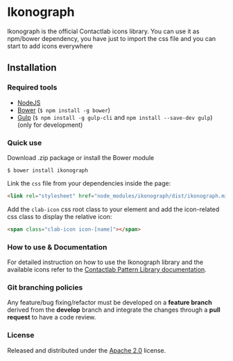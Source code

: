 # Ikonograph

Ikonograph is the official Contactlab icons library. You can use it as npm/bower dependency, you have just to import the css file and you can start to add icons everywhere


## Installation

### Required tools
- [NodeJS](https://nodejs.org/)
- [Bower](https://bower.io/) (```$ npm install -g bower```)
- [Gulp](http://gulpjs.com) (```$ npm install -g gulp-cli``` and ```npm install --save-dev gulp```) (only for development)

### Quick use

Download .zip package or install the Bower module 

```
$ bower install ikonograph
```

Link the `css` file from your dependencies inside the page:

```html
<link rel="stylesheet" href="node_modules/ikonograph/dist/ikonograph.min.css">
```

Add the `clab-icon` css root class to your element and add the icon-related css class to display the relative icon:

```html
<span class="clab-icon icon-[name]"></span>
```

### How to use & Documentation
For detailed instruction on how to use the Ikonograph library and the available icons refer to the [Contactlab Pattern Library documentation](https://ux.contactlab.com/#/design/iconography).

### Git branching policies
Any feature/bug fixing/refactor must be developed on a **feature branch** derived from the **develop** branch and integrate the changes through a **pull request** to have a code review.

### License
Released and distributed under the [Apache 2.0](LICENSE) license.
